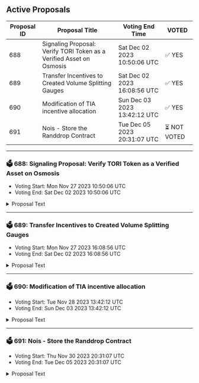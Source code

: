 ## Active Proposals

| Proposal ID | Proposal Title | Voting End Time | VOTED |
|-------------|----------------|-----------------|-------|
| 688 | Signaling Proposal: Verify TORI Token as a Verified Asset on Osmosis | Sat Dec 02 2023 10:50:06 UTC | ✅ YES |
| 689 | Transfer Incentives to Created Volume Splitting Gauges | Sat Dec 02 2023 16:08:56 UTC | ✅ YES |
| 690 | Modification of TIA incentive allocation | Sun Dec 03 2023 13:42:12 UTC | ✅ YES |
| 691 | Nois - Store the Randdrop Contract | Tue Dec 05 2023 20:31:07 UTC | ⏳ NOT VOTED |

---

### 🗳 688: Signaling Proposal: Verify TORI Token as a Verified Asset on Osmosis
- Voting Start: Mon Nov 27 2023 10:50:06 UTC
- Voting End: Sat Dec 02 2023 10:50:06 UTC

<details>
<summary>Proposal Text</summary>
 
Teritori, a Cosmos SDK Layer 1 blockchain and a superdApp, has its utility token, TORI, which is essential for governance and accessing diverse features of the superdApp.
The TORI token was launched on October 3, 2022, and has been traded on Osmosis for many months (Osmosis Pool 816).

This proposal aims to verify the TORI token as a verified asset on Osmosis.

More details can be found on the forum discussion: https://forum.osmosis.zone/t/signaling-proposal-to-verify-tori-token-as-a-verified-asset-on-osmosis/644
</details>

---

### 🗳 689: Transfer Incentives to Created Volume Splitting Gauges
- Voting Start: Mon Nov 27 2023 16:08:56 UTC
- Voting End: Sat Dec 02 2023 16:08:56 UTC

<details>
<summary>Proposal Text</summary>
 
This proposal would move Osmosis incentives from the currently incentivized gauges to those created in the previous gauge creation proposals. 

[Gauge mapping](https://docs.google.com/spreadsheets/d/1WSpG0hhZzIUj-76ZEhOHqBYj3bkfwXglnaha-RJZgWs/edit?usp=sharing) 

**Forum Post**:[https://forum.osmosis.zone/t/create-and-incentivise-volume-splitting-incentive-gauges/635](https://forum.osmosis.zone/t/create-and-incentivise-volume-splitting-incentive-gauges/635)
</details>

---

### 🗳 690: Modification of TIA incentive allocation
- Voting Start: Tue Nov 28 2023 13:42:12 UTC
- Voting End: Sun Dec 03 2023 13:42:12 UTC

<details>
<summary>Proposal Text</summary>
 
This proposal requests that the previous incentive spends on TIA be modified to remove the minimum incentive spend restriction as well as expand the spend to further pools. 
## Background 
Proposals [665](https://www.mintscan.io/osmosis/proposals/665) and [673](https://www.mintscan.io/osmosis/proposals/673) included minimum and maximum spends of the allocated OSMO for TIA incentives. 

This was set to a minimum of 3000 OSMO/day for the TIA/USDC pool and 1500 OSMO/day for the TIA/OSMO pools, with a maximum of 6000 OSMO/day. 

These minimums were intended to ensure that sufficient liquidity arrived during the bootstrapping phase of the TIA market by providing a fee subsidy for potentially high impermanent loss during the price discovery phase. 

We are currently on Week 5 of incentives, around halfway through the incentivization period, and spending has been at the minimum level for each week beyond the initial week. Based on the 3x TIA Staking APR targets for the USDC pool and 1.5x TIA Staking APR for the OSMO pool, the minimum settings have caused overpayments of around three times the target with minimal impact on attracting further liquidity. 

The original intention of setting minimums, maximums, and an algorithmic incentive allocation was to allow incentives to taper compared to swap fees as liquidity increased. However, this seems to have been set too high as TIA has consistently been one of the most traded assets on Osmosis, even with the lower liquidity levels seen so far. 
## Proposal 
This proposal would modify the incentives allowed to be spent by the [multisig](https://osmosis.daodao.zone/dao/osmo1g6dsaslf2gyzf6yexgmefsf4c4kc7ddu0jh3jtpg4a7x9xxy6z9qttelz7/treasury) as follows: 

* Removal of Minimum incentive spend criteria for the existing spends. 
 README.md ccv.png ccvalidators_logo.png chains chains.json chains.schema.json cosmoshub_service_Governance.md cryptocrew-validators-logo.png osmosis_service_Governance.md relayers.json relayers.schema.json reports solva_logo.png update_governance_info.sh Estimated to reduce spending by ~2000 OSMO/day. 

* Addition of allowable spends of 1x TIA Staking APR on LST pairings of TIA (e.g. milkTIA/TIA). 
 README.md ccv.png ccvalidators_logo.png chains chains.json chains.schema.json cosmoshub_service_Governance.md cryptocrew-validators-logo.png osmosis_service_Governance.md relayers.json relayers.schema.json reports solva_logo.png update_governance_info.sh Minimum spend of 250 OSMO/day for the first week with no ongoing minimum. 
 README.md ccv.png ccvalidators_logo.png chains chains.json chains.schema.json cosmoshub_service_Governance.md cryptocrew-validators-logo.png osmosis_service_Governance.md relayers.json relayers.schema.json reports solva_logo.png update_governance_info.sh Maximum of 1000 OSMO/day. 
 README.md ccv.png ccvalidators_logo.png chains chains.json chains.schema.json cosmoshub_service_Governance.md cryptocrew-validators-logo.png osmosis_service_Governance.md relayers.json relayers.schema.json reports solva_logo.png update_governance_info.sh Estimated to increase spending by ~250-500 OSMO/day. 

* Addition of allowable spends of 3x TIA Staking APR on other Stable pairings (e.g. TIA/USDT or differing spreads of TIA/USDC). 
 README.md ccv.png ccvalidators_logo.png chains chains.json chains.schema.json cosmoshub_service_Governance.md cryptocrew-validators-logo.png osmosis_service_Governance.md relayers.json relayers.schema.json reports solva_logo.png update_governance_info.sh Establish a more sustainable swap fee market of 0.2% spread factor post-incentives 
 README.md ccv.png ccvalidators_logo.png chains chains.json chains.schema.json cosmoshub_service_Governance.md cryptocrew-validators-logo.png osmosis_service_Governance.md relayers.json relayers.schema.json reports solva_logo.png update_governance_info.sh Establish alternative stablecoin pairings for an large market on Osmosis 
 README.md ccv.png ccvalidators_logo.png chains chains.json chains.schema.json cosmoshub_service_Governance.md cryptocrew-validators-logo.png osmosis_service_Governance.md relayers.json relayers.schema.json reports solva_logo.png update_governance_info.sh Minimum spend of 500 OSMO/day for the first week with no ongoing minimum. 
 README.md ccv.png ccvalidators_logo.png chains chains.json chains.schema.json cosmoshub_service_Governance.md cryptocrew-validators-logo.png osmosis_service_Governance.md relayers.json relayers.schema.json reports solva_logo.png update_governance_info.sh Sharing the 6000 OSMO/day maximum cap with existing stable pools. 
 README.md ccv.png ccvalidators_logo.png chains chains.json chains.schema.json cosmoshub_service_Governance.md cryptocrew-validators-logo.png osmosis_service_Governance.md relayers.json relayers.schema.json reports solva_logo.png update_governance_info.sh Estimated to increase spending by ~1500 OSMO/day. 

This should result in a minimal net change to the level of incentives spent on TIA whilst diversifying the TIA liquidity landscape on Osmosis. 

**Forum Thread:** [https://forum.osmosis.zone/t/modification-of-tia-incentive-allocation/707](https://forum.osmosis.zone/t/modification-of-tia-incentive-allocation/707)
</details>

---

### 🗳 691: Nois - Store the Randdrop Contract
- Voting Start: Thu Nov 30 2023 20:31:07 UTC
- Voting End: Tue Dec 05 2023 20:31:07 UTC

<details>
<summary>Proposal Text</summary>
 
This proposal aims to store the Wasm code for the nois-randdrop contract. 
 Once instantiated it will allow eligible stakers to participate in the randdrop.
 Ps: If this proposal passes we would raise another proposal to store the Nois proxy contract that acts as an outpost contract on osmosis to allow requesting the unpredictable randomness (Needed to conduct the randdrop). The snapshot that we would use for the randdrop has been taken at height 12542000 and you can check the full list of eligibility here https://github.com/noislabs/randdrop-snapshots/tree/v0.1.0
 For more info check the forum post here https://forum.osmosis.zone/t/proposal-for-deployment-of-nois-randdrop-contract-on-osmosis/646.
</details>
